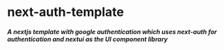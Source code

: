 # next-auth-template

##### A nextjs template with google authentication which uses next-auth for authentication and nextui as the UI component library

